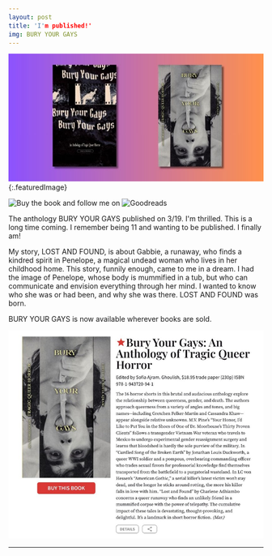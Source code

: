 ```yaml
---
layout: post
title: 'I'm published!'
img: BURY YOUR GAYS
---
```

![BURY YOUR GAYS](/assets/BYGCovers.jpg){:.featuredImage}

![Buy the book](https://bookshop.org/p/books/bury-your-gays-an-anthology-of-tragic-queer-horror-sofia-ajram/21093794?ean=9781943720941) and follow me on ![Goodreads](https://www.goodreads.com/author/show/46627068.Charlene_Adhiambo)

The anthology BURY YOUR GAYS published on 3/19. I'm thrilled. This is a long time coming. I remember being 11 and wanting to be published. I finally am!

My story, LOST AND FOUND, is about Gabbie, a runaway, who finds a kindred spirit in Penelope, a magical undead woman who lives in her childhood home. This story, funnily enough, came to me in a dream. I had the image of Penelope, whose body is mummified in a tub, but who can communicate and envision everything through her mind. I wanted to know who she was or had been, and why she was there. LOST AND FOUND was born.

BURY YOUR GAYS is now available wherever books are sold.

![Publishers Weekly Starred Review](/assets/PublishersWeekly.jpg)

-----